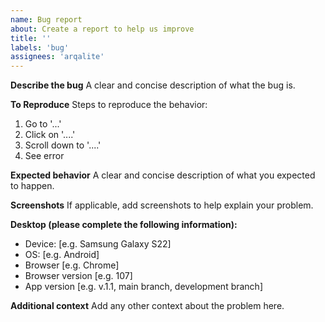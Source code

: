 ```yaml
---
name: Bug report
about: Create a report to help us improve
title: ''
labels: 'bug'
assignees: 'arqalite'
---
```


**Describe the bug**
A clear and concise description of what the bug is.

**To Reproduce**
Steps to reproduce the behavior:
1. Go to '...'
2. Click on '....'
3. Scroll down to '....'
4. See error

**Expected behavior**
A clear and concise description of what you expected to happen.

**Screenshots**
If applicable, add screenshots to help explain your problem.

**Desktop (please complete the following information):**
 - Device: [e.g. Samsung Galaxy S22]
 - OS: [e.g. Android]
 - Browser [e.g. Chrome]
 - Browser version [e.g. 107]
 - App version [e.g. v.1.1, main branch, development branch]

**Additional context**
Add any other context about the problem here.
